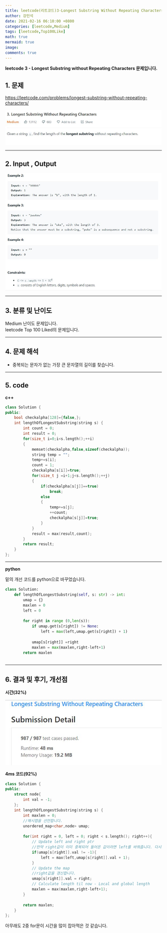 ```yaml
---
title: leetcode(리트코드)3-Longest Substring Without Repeating Characters
author: 강민석
date: 2021-02-16 06:10:00 +0800
categories: [leetcode,Medium]
tags: [leetcode,Top100Like]
math: true
mermaid: true
image: 
comments: true
---
```


**leetcode 3 - Longest Substring without Repeating Characters 문제입니다.**

## 1. 문제
<https://leetcode.com/problems/longest-substring-without-repeating-characters/>  

![](/assets/img/sample/leetcode/3/Problem.JPG)

-----  

## 2. Input , Output

![](/assets/img/sample/leetcode/3/input.JPG)  

-----  

## 3. 분류 및 난이도

Medium 난이도 문제입니다.  
leetcode Top 100 Liked의 문제입니다.  


-----  

## 4. 문제 해석

- 중복되는 문자가 없는 가장 큰 문자열의 길이를 찾습니다. 


-----  

## 5. code

**c++**


```c++
class Solution {
public:
    bool checkalpha[128]={false,};
    int lengthOfLongestSubstring(string s) {
        int count = 0;
        int result = 0;
        for(size_t i=0;i<s.length();++i)
        {
            memset(checkalpha,false,sizeof(checkalpha));
            string temp = "";
            temp+=s[i];
            count = 1;
            checkalpha[s[i]]=true;
            for(size_t j =i+1;j<s.length();++j)
            {
                if(checkalpha[s[j]]==true)
                    break;
                else
                {
                    temp+=s[j];
                    ++count;
                    checkalpha[s[j]]=true;
                }
            }
            result = max(result,count);
        }
        return result;
    }
};
```

-----  

**python**

밑의 개선 코드를 python으로 바꾸었습니다.

```python
class Solution:
    def lengthOfLongestSubstring(self, s: str) -> int:
        umap = {}
        maxlen = 0
        left = 0 
        
        for right in range (0,len(s)):
            if umap.get(s[right]) != None:
                left = max(left,umap.get(s[right]) + 1)
                    
            umap[s[right]] =right
            maxlen = max(maxlen,right-left+1)
        return maxlen
     
```


-----

## 6. 결과 및 후기, 개선점

**시간(32%)**  

![](/assets/img/sample/leetcode/3/result.JPG)


**4ms 코드(92%)**
```c++
class Solution {
public:
    struct node{
        int val = -1;
    };
    int lengthOfLongestSubstring(string s) {
        int maxlen = 0;
        //해시맵을 선언합니다.
        unordered_map<char,node> umap;
        
        for(int right = 0, left = 0; right < s.length(); right++){
            // Update left and right ptr
            //만약 right값이 이미 중복되어 들어온 값이라면 left를 바꿔줍니다. 다시 세줘야하기 때문
            if(umap[s[right]].val != -1){
                left = max(left,umap[s[right]].val + 1);
            }
            // Update the map
            //right값을 갱신합니다.
            umap[s[right]].val = right;
            // Calculate length til now - Local and global length
            maxlen = max(maxlen,right-left+1);
        }
        
        return maxlen;
    }
};
```

아무래도 2중 for문이 시간을 많이 잡아먹은 것 같습니다.  